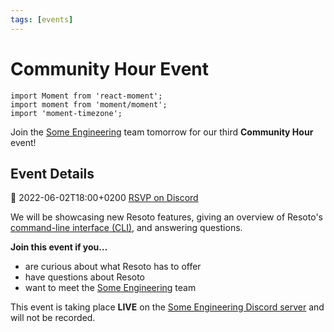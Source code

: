 ```yaml
---
tags: [events]
---
```


# Community Hour Event

```mdx-code-block
import Moment from 'react-moment';
import moment from 'moment/moment';
import 'moment-timezone';
```

Join the [Some Engineering](https://some.engineering) team tomorrow for our third **Community Hour** event!

## Event Details

<p className="md-actions">
  <span>📅 <Moment local format="LLLL z" tz={moment.tz.guess()}>2022-06-02T18:00+0200</Moment></span>
  <a href="https://discord.gg/QWm7TmH4?event=980341882972418138" target="_blank" rel="noopener noreferrer" className="button button--primary">RSVP on Discord</a>
</p>

We will be showcasing new Resoto features, giving an overview of Resoto's [command-line interface (CLI)](/docs/reference/cli), and answering questions.

**Join this event if you…**

- are curious about what Resoto has to offer
- have questions about Resoto
- want to meet the [Some Engineering](https://some.engineering) team

This event is taking place **LIVE** on the [Some Engineering Discord server](https://discord.gg/QWm7TmH4?event=980341882972418138) and will not be recorded.
